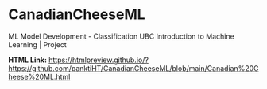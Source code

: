 # CanadianCheeseML
ML Model Development - Classification 
UBC Introduction to Machine Learning | Project 

<b>HTML Link:</b>
https://htmlpreview.github.io/?https://github.com/panktiHT/CanadianCheeseML/blob/main/Canadian%20Cheese%20ML.html
